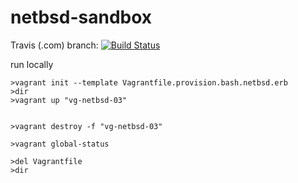 # netbsd-sandbox

Travis (.com) branch:
[![Build Status](https://travis-ci.com/githubfoam/netbsd-sandbox.svg?branch=dev)](https://travis-ci.com/githubfoam/netbsd-sandbox)  

run locally
~~~~
>vagrant init --template Vagrantfile.provision.bash.netbsd.erb
>dir
>vagrant up "vg-netbsd-03"


>vagrant destroy -f "vg-netbsd-03"

>vagrant global-status

>del Vagrantfile
>dir
~~~~
